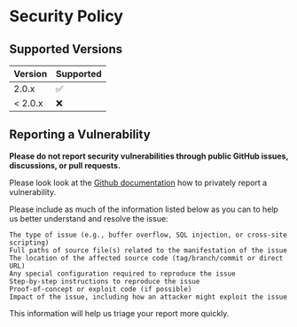 # Security Policy

## Supported Versions

| Version | Supported          |
| ------- | ------------------ |
| 2.0.x   | :white_check_mark: |
| < 2.0.x | :x:                |

## Reporting a Vulnerability

**Please do not report security vulnerabilities through public GitHub issues, discussions, or pull requests.**

Please look look at the [Github documentation](https://docs.github.com/en/code-security/security-advisories/guidance-on-reporting-and-writing/privately-reporting-a-security-vulnerability#privately-reporting-a-security-vulnerability) how to privately report a vulnerability.

Please include as much of the information listed below as you can to help us better understand and resolve the issue:

    The type of issue (e.g., buffer overflow, SQL injection, or cross-site scripting)
    Full paths of source file(s) related to the manifestation of the issue
    The location of the affected source code (tag/branch/commit or direct URL)
    Any special configuration required to reproduce the issue
    Step-by-step instructions to reproduce the issue
    Proof-of-concept or exploit code (if possible)
    Impact of the issue, including how an attacker might exploit the issue

This information will help us triage your report more quickly.

